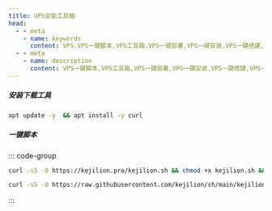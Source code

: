 ```yaml
---
title: VPS全能工具箱
head:
  - - meta
    - name: keywords
      content: VPS,VPS一键脚本,VPS工具箱,VPS一键部署,VPS一键安装,VPS一键搭建,VPS一键安装脚本,VPS一键搭建脚本,VPS一键部署脚本,VPS一键安装搭建脚本
  - - meta
    - name: description
      content: VPS一键脚本,VPS工具箱,VPS一键部署,VPS一键安装,VPS一键搭建,VPS一键安装搭建脚本,VPS一键搭建脚本,VPS一键部署脚本,VPS一键安装搭建脚本
---
```


##### 安装下载工具

```sh
apt update -y  && apt install -y curl
```

##### 一键脚本

::: code-group

```sh [官网版]
curl -sS -O https://kejilion.pro/kejilion.sh && chmod +x kejilion.sh && ./kejilion.sh
```

```sh [GitHub版]
curl -sS -O https://raw.githubusercontent.com/kejilion/sh/main/kejilion.sh && chmod +x kejilion.sh && ./kejilion.sh
```

:::
